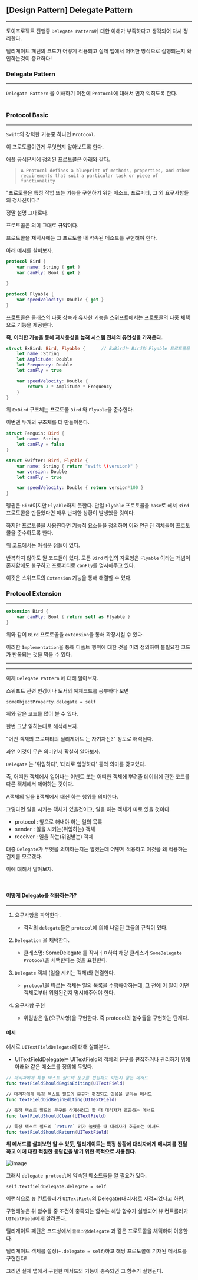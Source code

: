 ## [Design Pattern] Delegate Pattern
---

토이프로젝트 진행중 `Delegate Pattern`에 대한 이해가 부족하다고 생각되어 다시 정리한다. 

딜리게이트 패턴의 코드가 어떻게 적용되고 실제 앱에서 어떠한 방식으로 실행되는지 확인하는것이 중요하다!


### Delegate Pattern
---

`Delegate Pattern` 을 이해하기 이전에 `Protocol`에 대해서 먼저 익히도록 한다.
<br>
<br>

### Protocol Basic
---
`Swift`의 강력한 기능중 하나인 `Protocol`.

이 프로토콜이란게 무엇인지 알아보도록 한다.

애플 공식문서에 정의된 프로토콜은 아래와 같다.
>
> `A Protocol defines a blueprint of methods, properties, and other requirements that suit a particular task or piece of functionality`

"프로토콜은 특정 작업 또는 기능을 구현하기 위한 메소드, 프로퍼티, 그 외 요구사항들의 청사진이다."

정말 설명 그대로다.

프로토콜은 의미 그대로 **규약**이다.

프로토콜을 채택시에는 그 프로토콜 내 약속된 메소드를 구현해야 한다.

아래 예시를 살펴보자.

```swift
protocol Bird {
    var name: String { get }
    var canFly: Bool { get }

}

protocol Flyable {
    var speedVelocity: Double { get }
}
```

프로토콜은 클래스의 다중 상속과 유사한 기능을 스위프트에서는 프로토콜의 다중 채택으로 기능을 제공한다.

**즉, 이러한 기능을 통해 재사용성을 높혀 시스템 전체의 유연성을 가져온다.**

```swift
struct ExBird: Bird, Flyable {      // ExBird는 Bird와 Flyable 프로토콜을 "다중" 채택한다.
    let name :String
    let Amplitude: Double
    let Frequency: Double
    let canFly = true

    var speedVelocity: Double {
        return 3 * Amplitude * Frequency
    }
}
```

위 `ExBird` 구조체는 프로토콜 `Bird` 와 `Flyable`을 준수한다.

이번엔 두개의 구조체를 더 만들어본다.

```swift
struct Penguin: Bird {
    let name: String
    let canFly = false
}

struct Swifter: Bird, Flyable {
    var name: String { return "swift \(version)" }
    var version: Double
    let canFly = true

    var speedVelocity: Double { return version*100 }
}
```
펭귄은 `Bird`이지만 `Flyable`하지 못한다. 
만일 `Flyable` 프로토콜을 `base`로 해서 `Bird` 프로토콜을 만들었다면 매우 난처한 상황이 발생했을 것이다.

하지만 프로토콜을 사용한다면 기능적 요소들을 정의하여 이와 연관된 객체들이 프로토콜을 준수하도록 한다.

위 코드에서는 아쉬운 점들이 있다.

반복하지 않아도 될 코드들이 있다. 모든 `Bird` 타입의 자료형은 `Flyable` 이라는 개념이 존재함에도 불구하고 프로퍼티로 `canFly`를 명시해주고 있다.

이것은 스위프트의 `Extension` 기능을 통해 해결할 수 있다.
<br>

### Protocol Extension
---

```swift
extension Bird {
    var canFly: Bool { return self as Flyable }
}
```

위와 같이 `Bird` 프로토콜을 `extension`을 통해 확장시킬 수 있다.

이러한 `Implementation`을 통해 디폴트 행위에 대한 것을 미리 정의하여 불필요한 코드가 반복되는 것을 막을 수 있다.

---
---

이제 `Delegate Pattern` 에 대해 알아보자.

스위프트 관련 인강이나 도서의 예제코드를 공부하다 보면
```swfit
someObjectProperty.delegate = self
```
위와 같은 코드를 많이 볼 수 있다.

한번 그냥 읽히는대로 해석해보자.

"어떤 객체의 프로퍼티의 딜리게이트 는 자기자신?" 정도로 해석된다.

과연 이것이 무슨 의미인지 확실히 알아보자.

`Delegate` 는 '위임하다', '대리로 임명하다' 등의 의미를 갖고있다.

즉, 어떠한 객체에서 일어나는 이벤트 또는 어떠한 객체에 뿌려줄 데이터에 관한 코드를 다른 객체에서 제어하는 것이다.

A객체의 일을 B객체에서 대신 하는 행위를 의미한다.

그렇다면 일을 시키는 객체가 있을것이고, 일을 하는 객체가 따로 있을 것이다.

- protocol : 앞으로 해내야 하는 일의 목록
- sender : 일을 시키는(위임하는) 객체
- receiver : 일을 하는(위임받는) 객체

대충 `Delegate`가 무엇을 의미하는지는 알겠는데 어떻게 적용하고 이것을 왜 적용하는건지를 모르겠다.

이에 대해서 알아보자.

<br>

#### 어떻게 Delegate를 적용하는가?
---

1. 요구사항을 파악한다.
    - 각각의 `delegate`들은 `protocol`에 의해 나열된 그들의 규칙이 있다.

2. `Delegation` 을 채택한다.
    - 클래스명: SomeDelegate 를 작서ㅓㅇ하여 해당 클래스가 `SomeDelegate Protocol`을 채택한다는 것을 표현한다.

3. `Delegate` 객체 (일을 시키는 객체)와 연결한다.
    - `protocol`을 따르는 객체는 일의 목록을 수행해야하는데, 그 전에 이 일이 어떤 객체로부터 위임된건지 명시해주어야 한다.

4. 요구사항 구현
    - 위임받은 일(요구사항)을 구현한다.
    즉 protocol의 함수들을 구현하는 단계다.

#### 예시

예시로 `UITextFieldDelegate`에 대해 살펴본다.

- UITextFieldDelegate는 UITextField의 객체의 문구를 편집하거나 관리하기 위해 아래와 같은 메소드를 정의해 두었다.

```swift
// 대리자에게 특정 텍스트 필드의 문구를 편집해도 되는지 묻는 메서드
func textFieldShouldBeginEditing(UITextField)

// 대리자에게 특정 텍스트 필드의 문구가 편집되고 있음을 알리는 메서드
func textFieldDidBeginEditing(UITextField)

// 특정 텍스트 필드의 문구를 삭제하려고 할 때 대리자가 호출하는 메서드
func textFieldShouldClear(UITextField)

// 특정 텍스트 필드의 `return` 키가 눌렸을 때 대리자가 호출하는 메서드
func textFieldShouldReturn(UITextField)
```

**위 메서드를 살펴보면 알 수 있듯, 델리게이트는 특정 상황에 대리자에게 메시지를 전달하고 이에 대한 적절한 응답값을 받기 위한 목적으로 사용된다.**

![image](https://user-images.githubusercontent.com/33051018/78620456-08cb9a80-78bb-11ea-930c-9a481bdd8139.png)

그래서 `delegate protoocl`에 약속된 메소드들을 알 필요가 있다.

`self.textfieldDelegate.delegate = self`

이런식으로 뷰 컨트롤러가 `UITextField`의 Delegate(대리자)로 지정되었다고 하면,

구현해놓은 위 함수들 중 조건이 충족되는 함수는 해당 함수가 실행되어 뷰 컨트롤러가 `UITextField`에게 알려준다.

딜리게이트 패턴은 코드상에서 `클래스명delegate` 과 같은 프로토콜을 채택하여 이용한다.

딜리게이트 객체를 설정(`~.delegate = self`)하고 해당 프로토콜에 기재된 메서드를 구현한다!

그러면 실제 앱에서 구현한 메서드의 기능이 충족되면 그 함수가 실행된다.



